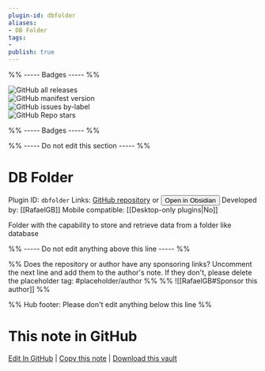 ```yaml
---
plugin-id: dbfolder
aliases:
- DB Folder
tags: 
- 
publish: true
---
```


%% ----- Badges ----- %%

![GitHub all releases](https://img.shields.io/github/downloads/RafaelGB/obsidian-db-folder/total?color=573E7A&logo=github&style=for-the-badge)   
![GitHub manifest version](https://img.shields.io/github/manifest-json/v/RafaelGB/obsidian-db-folder?color=573E7A&logo=github&style=for-the-badge)   
![GitHub issues by-label](https://img.shields.io/github/issues/RafaelGB/obsidian-db-folder/help%20wanted?color=573E7A&logo=github&style=for-the-badge)   
![GitHub Repo stars](https://img.shields.io/github/stars/RafaelGB/obsidian-db-folder?color=573E7A&logo=github&style=for-the-badge)

%% ----- Badges ----- %%

%% ----- Do not edit this section ----- %%

# DB Folder

Plugin ID: `dbfolder`
Links: [GitHub repository](https://github.com/RafaelGB/obsidian-db-folder) or [<button id=HH>Open in Obsidian</button>](obsidian://show-plugin?id=dbfolder)
Developed by: [[RafaelGB]]
Mobile compatible: [[Desktop-only plugins|No]]

Folder with the capability to store and retrieve data from a folder like database

%% ----- Do not edit anything above this line ----- %% 

%% Does the repository or author have any sponsoring links? Uncomment the next line and add them to the author's note. If they don't, please delete the placeholder tag: #placeholder/author %%
%% ![[RafaelGB#Sponsor this author]] %%

%% Hub footer: Please don't edit anything below this line %%

# This note in GitHub

<span class="git-footer">[Edit In GitHub](https://github.dev/obsidian-community/obsidian-hub/blob/main/02%20-%20Community%20Expansions/02.05%20All%20Community%20Expansions/Plugins/dbfolder.md "git-hub-edit-note") | [Copy this note](https://raw.githubusercontent.com/obsidian-community/obsidian-hub/main/02%20-%20Community%20Expansions/02.05%20All%20Community%20Expansions/Plugins/dbfolder.md "git-hub-copy-note") | [Download this vault](https://github.com/obsidian-community/obsidian-hub/archive/refs/heads/main.zip "git-hub-download-vault") </span>
